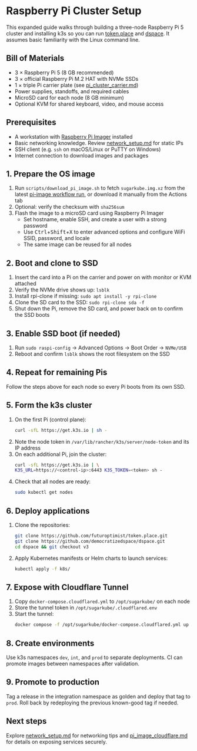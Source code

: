 # Raspberry Pi Cluster Setup

This expanded guide walks through building a three-node Raspberry Pi 5 cluster and installing k3s so you can run [token.place](https://github.com/futuroptimist/token.place) and [dspace](https://github.com/democratizedspace/dspace). It assumes basic familiarity with the Linux command line.

## Bill of Materials
- 3 × Raspberry Pi 5 (8 GB recommended)
- 3 × official Raspberry Pi M.2 HAT with NVMe SSDs
- 1 × triple Pi carrier plate (see [pi_cluster_carrier.md](pi_cluster_carrier.md))
- Power supplies, standoffs, and required cables
- MicroSD card for each node (8 GB minimum)
- Optional KVM for shared keyboard, video, and mouse access

## Prerequisites
- A workstation with [Raspberry Pi Imager](https://www.raspberrypi.com/software/) installed
- Basic networking knowledge. Review [network_setup.md](network_setup.md) for static IPs
- SSH client (e.g. `ssh` on macOS/Linux or PuTTY on Windows)
- Internet connection to download images and packages

## 1. Prepare the OS image
1. Run `scripts/download_pi_image.sh` to fetch `sugarkube.img.xz` from the latest
   [pi-image workflow run](https://github.com/futuroptimist/sugarkube/actions/workflows/pi-image.yml),
   or download it manually from the Actions tab
2. Optional: verify the checksum with `sha256sum`
3. Flash the image to a microSD card using Raspberry Pi Imager
   - Set hostname, enable SSH, and create a user with a strong password
   - Use <kbd>Ctrl</kbd>+<kbd>Shift</kbd>+<kbd>X</kbd> to enter advanced options and configure WiFi SSID, password, and locale
   - The same image can be reused for all nodes

## 2. Boot and clone to SSD
1. Insert the card into a Pi on the carrier and power on with monitor or KVM attached
2. Verify the NVMe drive shows up: `lsblk`
3. Install rpi-clone if missing: `sudo apt install -y rpi-clone`
4. Clone the SD card to the SSD: `sudo rpi-clone sda -f`
5. Shut down the Pi, remove the SD card, and power back on to confirm the SSD boots

## 3. Enable SSD boot (if needed)
1. Run `sudo raspi-config` → Advanced Options → Boot Order → `NVMe/USB`
2. Reboot and confirm `lsblk` shows the root filesystem on the SSD

## 4. Repeat for remaining Pis
Follow the steps above for each node so every Pi boots from its own SSD.

## 5. Form the k3s cluster
1. On the first Pi (control plane):
   ```bash
   curl -sfL https://get.k3s.io | sh -
   ```
2. Note the node token in `/var/lib/rancher/k3s/server/node-token` and its IP address
3. On each additional Pi, join the cluster:
   ```bash
   curl -sfL https://get.k3s.io | \
   K3S_URL=https://<control-ip>:6443 K3S_TOKEN=<token> sh -
   ```
4. Check that all nodes are ready:
   ```bash
   sudo kubectl get nodes
   ```

## 6. Deploy applications
1. Clone the repositories:
   ```bash
   git clone https://github.com/futuroptimist/token.place.git
   git clone https://github.com/democratizedspace/dspace.git
   cd dspace && git checkout v3
   ```
2. Apply Kubernetes manifests or Helm charts to launch services:
   ```bash
   kubectl apply -f k8s/
   ```

## 7. Expose with Cloudflare Tunnel
1. Copy `docker-compose.cloudflared.yml` to `/opt/sugarkube/` on each node
2. Store the tunnel token in `/opt/sugarkube/.cloudflared.env`
3. Start the tunnel:
   ```bash
   docker compose -f /opt/sugarkube/docker-compose.cloudflared.yml up -d
   ```

## 8. Create environments
Use k3s namespaces `dev`, `int`, and `prod` to separate deployments. CI can promote images between namespaces after validation.

## 9. Promote to production
Tag a release in the integration namespace as golden and deploy that tag to `prod`. Roll back by redeploying the previous known-good tag if needed.

## Next steps
Explore [network_setup.md](network_setup.md) for networking tips and [pi_image_cloudflare.md](pi_image_cloudflare.md) for details on exposing services securely.
